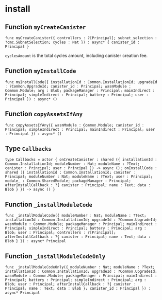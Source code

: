 # install

## Function `myCreateCanister`
``` motoko no-repl
func myCreateCanister({ controllers : ?[Principal]; subnet_selection : ?cmc.SubnetSelection; cycles : Nat }) : async* { canister_id : Principal }
```

`cyclesAmount` is the total cycles amount, including canister creation fee.

## Function `myInstallCode`
``` motoko no-repl
func myInstallCode({ installationId : Common.InstallationId; upgradeId : ?Common.UpgradeId; canister_id : Principal; wasmModule : Common.Module; arg : Blob; packageManager : Principal; mainIndirect : Principal; simpleIndirect : Principal; battery : Principal; user : Principal }) : async* ()
```


## Function `copyAssetsIfAny`
``` motoko no-repl
func copyAssetsIfAny({ wasmModule : Common.Module; canister_id : Principal; simpleIndirect : Principal; mainIndirect : Principal; user : Principal }) : async* ()
```


## Type `Callbacks`
``` motoko no-repl
type Callbacks = actor { onCreateCanister : shared ({ installationId : Common.InstallationId; moduleNumber : Nat; moduleName : ?Text; canister : Principal; user : Principal }) -> async (); onInstallCode : shared ({ installationId : Common.InstallationId; canister : Principal; moduleNumber : Nat; moduleName : ?Text; user : Principal; module_ : Common.SharedModule; packageManager : Principal; afterInstallCallback : ?{ canister : Principal; name : Text; data : Blob } }) -> async () }
```


## Function `_installModuleCode`
``` motoko no-repl
func _installModuleCode({ moduleNumber : Nat; moduleName : ?Text; installationId : Common.InstallationId; upgradeId : ?Common.UpgradeId; wasmModule : Common.Module; packageManager : Principal; mainIndirect : Principal; simpleIndirect : Principal; battery : Principal; arg : Blob; user : Principal; controllers : ?[Principal]; afterInstallCallback : ?{ canister : Principal; name : Text; data : Blob } }) : async* Principal
```


## Function `_installModuleCodeOnly`
``` motoko no-repl
func _installModuleCodeOnly({ moduleNumber : Nat; moduleName : ?Text; installationId : Common.InstallationId; upgradeId : ?Common.UpgradeId; wasmModule : Common.Module; packageManager : Principal; mainIndirect : Principal; battery : Principal; simpleIndirect : Principal; arg : Blob; user : Principal; afterInstallCallback : ?{ canister : Principal; name : Text; data : Blob }; canister_id : Principal }) : async* Principal
```

